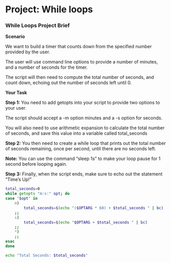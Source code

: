 # Project: While loops

### While Loops Project Brief

**Scenario**

We want to build a timer that counts down from the specified number provided by the user.

The user will use command line options to provide a number of minutes, and a number of seconds for the timer.

The script will then need to compute the total number of seconds, and count down, echoing out the number of seconds left until 0.

**Your Task**

**Step 1:** You need to add getopts into your script to provide two options to your user.

The script should accept a -m option minutes and a -s option for seconds.

You will also need to use arithmetic expansion to calculate the total number of seconds, and save this value into a variable called total_seconds

**Step 2:** You then need to create a while loop that prints out the total number of seconds remaining, once per second, until there are no seconds left.

**Note:** You can use the command “sleep 1s” to make your loop pause for 1 second before looping again.

**Step 3:** Finally, when the script ends, make sure to echo out the statement “Time’s Up!”

```bash
total_seconds=0
while getopts "m:s:" opt; do
case "$opt" in
    m)
        total_seconds=$(echo "($OPTARG * 60) + $total_seconds " | bc)
    ;;
    s)
        total_seconds=$(echo "$OPTARG + $total_seconds " | bc)
    ;;
    *)
    ;;
esac
done

echo "Total Seconds: $total_seconds"
```